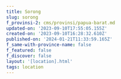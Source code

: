 ```yaml
---
title: Sorong
slug: sorong
f_provinsi-2: cms/provinsi/papua-barat.md
updated-on: '2023-09-10T17:55:05.155Z'
created-on: '2023-09-10T16:28:32.610Z'
published-on: '2024-01-21T11:33:59.165Z'
f_same-with-province-name: false
f_featured: false
f_discover: false
layout: '[location].html'
tags: location
---
```



